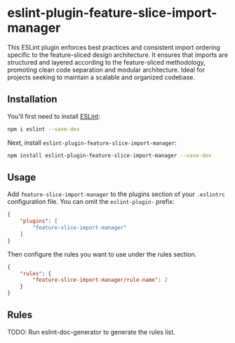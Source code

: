 # eslint-plugin-feature-slice-import-manager

This ESLint plugin enforces best practices and consistent import ordering specific to the feature-sliced design architecture. It ensures that imports are structured and layered according to the feature-sliced methodology, promoting clean code separation and modular architecture. Ideal for projects seeking to maintain a scalable and organized codebase.

## Installation

You'll first need to install [ESLint](https://eslint.org/):

```sh
npm i eslint --save-dev
```

Next, install `eslint-plugin-feature-slice-import-manager`:

```sh
npm install eslint-plugin-feature-slice-import-manager --save-dev
```

## Usage

Add `feature-slice-import-manager` to the plugins section of your `.eslintrc` configuration file. You can omit the `eslint-plugin-` prefix:

```json
{
    "plugins": [
        "feature-slice-import-manager"
    ]
}
```


Then configure the rules you want to use under the rules section.

```json
{
    "rules": {
        "feature-slice-import-manager/rule-name": 2
    }
}
```

## Rules

<!-- begin auto-generated rules list -->
TODO: Run eslint-doc-generator to generate the rules list.
<!-- end auto-generated rules list -->


